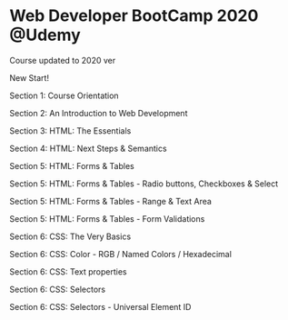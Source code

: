 # Web Developer BootCamp 2020 @Udemy
<p> Course updated to 2020 ver</p>
<p> New Start!</p>
<p>Section 1: Course Orientation</p>
<p>Section 2: An Introduction to Web Development</p>
<p>Section 3: HTML: The Essentials</p>
<p>Section 4: HTML: Next Steps & Semantics</p>
<p>Section 5: HTML: Forms & Tables</p>
<p>Section 5: HTML: Forms & Tables - Radio buttons, Checkboxes & Select</p>
<p>Section 5: HTML: Forms & Tables - Range & Text Area</p>
<p>Section 5: HTML: Forms & Tables - Form Validations</p>
<p>Section 6: CSS: The Very Basics</p>
<p>Section 6: CSS: Color - RGB / Named Colors / Hexadecimal </p>
<p>Section 6: CSS: Text properties  </p>
<p>Section 6: CSS: Selectors  </p>
<p>Section 6: CSS: Selectors - Universal Element ID </p>
